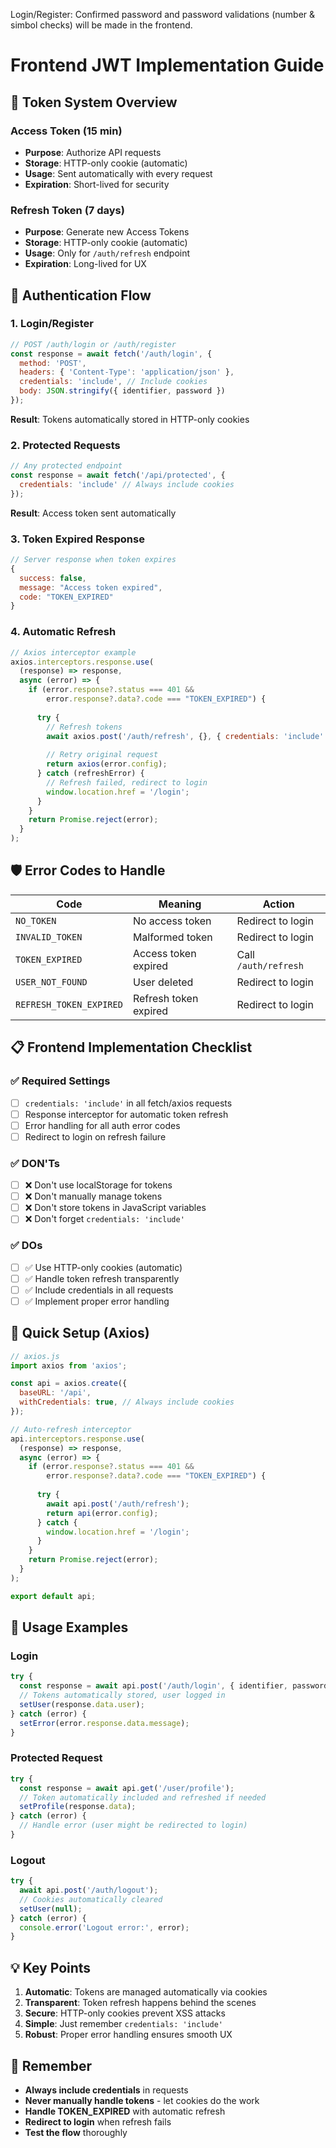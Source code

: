 Login/Register:
Confirmed password and password validations (number & simbol checks) will be made in the frontend.


# Frontend JWT Implementation Guide

## 🔑 Token System Overview

### Access Token (15 min)
- **Purpose**: Authorize API requests
- **Storage**: HTTP-only cookie (automatic)
- **Usage**: Sent automatically with every request
- **Expiration**: Short-lived for security

### Refresh Token (7 days)
- **Purpose**: Generate new Access Tokens
- **Storage**: HTTP-only cookie (automatic)
- **Usage**: Only for `/auth/refresh` endpoint
- **Expiration**: Long-lived for UX

## 🔄 Authentication Flow

### 1. Login/Register
```javascript
// POST /auth/login or /auth/register
const response = await fetch('/auth/login', {
  method: 'POST',
  headers: { 'Content-Type': 'application/json' },
  credentials: 'include', // Include cookies
  body: JSON.stringify({ identifier, password })
});
```
**Result**: Tokens automatically stored in HTTP-only cookies

### 2. Protected Requests
```javascript
// Any protected endpoint
const response = await fetch('/api/protected', {
  credentials: 'include' // Always include cookies
});
```
**Result**: Access token sent automatically

### 3. Token Expired Response
```javascript
// Server response when token expires
{
  success: false,
  message: "Access token expired",
  code: "TOKEN_EXPIRED"
}
```

### 4. Automatic Refresh
```javascript
// Axios interceptor example
axios.interceptors.response.use(
  (response) => response,
  async (error) => {
    if (error.response?.status === 401 && 
        error.response?.data?.code === "TOKEN_EXPIRED") {
      
      try {
        // Refresh tokens
        await axios.post('/auth/refresh', {}, { credentials: 'include' });
        
        // Retry original request
        return axios(error.config);
      } catch (refreshError) {
        // Refresh failed, redirect to login
        window.location.href = '/login';
      }
    }
    return Promise.reject(error);
  }
);
```

## 🛡️ Error Codes to Handle

| Code | Meaning | Action |
|------|---------|--------|
| `NO_TOKEN` | No access token | Redirect to login |
| `INVALID_TOKEN` | Malformed token | Redirect to login |
| `TOKEN_EXPIRED` | Access token expired | Call `/auth/refresh` |
| `USER_NOT_FOUND` | User deleted | Redirect to login |
| `REFRESH_TOKEN_EXPIRED` | Refresh token expired | Redirect to login |

## 📋 Frontend Implementation Checklist

### ✅ Required Settings
- [ ] `credentials: 'include'` in all fetch/axios requests
- [ ] Response interceptor for automatic token refresh
- [ ] Error handling for all auth error codes
- [ ] Redirect to login on refresh failure

### ✅ DON'Ts
- [ ] ❌ Don't use localStorage for tokens
- [ ] ❌ Don't manually manage tokens
- [ ] ❌ Don't store tokens in JavaScript variables
- [ ] ❌ Don't forget `credentials: 'include'`

### ✅ DOs
- [ ] ✅ Use HTTP-only cookies (automatic)
- [ ] ✅ Handle token refresh transparently
- [ ] ✅ Include credentials in all requests
- [ ] ✅ Implement proper error handling

## 🔧 Quick Setup (Axios)

```javascript
// axios.js
import axios from 'axios';

const api = axios.create({
  baseURL: '/api',
  withCredentials: true, // Always include cookies
});

// Auto-refresh interceptor
api.interceptors.response.use(
  (response) => response,
  async (error) => {
    if (error.response?.status === 401 && 
        error.response?.data?.code === "TOKEN_EXPIRED") {
      
      try {
        await api.post('/auth/refresh');
        return api(error.config);
      } catch {
        window.location.href = '/login';
      }
    }
    return Promise.reject(error);
  }
);

export default api;
```

## 🚀 Usage Examples

### Login
```javascript
try {
  const response = await api.post('/auth/login', { identifier, password });
  // Tokens automatically stored, user logged in
  setUser(response.data.user);
} catch (error) {
  setError(error.response.data.message);
}
```

### Protected Request
```javascript
try {
  const response = await api.get('/user/profile');
  // Token automatically included and refreshed if needed
  setProfile(response.data);
} catch (error) {
  // Handle error (user might be redirected to login)
}
```

### Logout
```javascript
try {
  await api.post('/auth/logout');
  // Cookies automatically cleared
  setUser(null);
} catch (error) {
  console.error('Logout error:', error);
}
```

## 💡 Key Points

1. **Automatic**: Tokens are managed automatically via cookies
2. **Transparent**: Token refresh happens behind the scenes
3. **Secure**: HTTP-only cookies prevent XSS attacks
4. **Simple**: Just remember `credentials: 'include'`
5. **Robust**: Proper error handling ensures smooth UX

## 🎯 Remember

- **Always include credentials** in requests
- **Never manually handle tokens** - let cookies do the work
- **Handle TOKEN_EXPIRED** with automatic refresh
- **Redirect to login** when refresh fails
- **Test the flow** thoroughly
